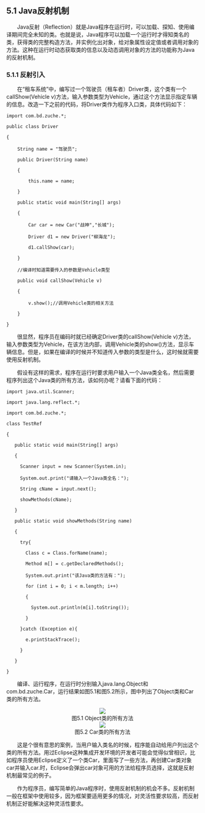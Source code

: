 ## 5.1  Java反射机制
 

&emsp;&emsp;Java反射（Reflection）就是Java程序在运行时，可以加载、探知、使用编译期间完全未知的类。也就是说，Java程序可以加载一个运行时才得知类名的类，获得类的完整构造方法，并实例化出对象，给对象属性设定值或者调用对象的方法。这种在运行时动态获取类的信息以及动态调用对象的方法的功能称为Java的反射机制。

### 5.1.1  反射引入  



&emsp;&emsp;在“租车系统”中，编写过一个驾驶员（租车者）Driver类，这个类有一个callShow(Vehicle v)方法，输入参数类型为Vehicle，通过这个方法显示指定车辆的信息。改造一下之前的代码，将Driver类作为程序入口类，具体代码如下：


```
import com.bd.zuche.*;

public class Driver 

{       

    String name = "驾驶员";

    public Driver(String name)

    {

        this.name = name;

    }

    public static void main(String[] args) 

    {

        Car car = new Car("战神","长城");

        Driver d1 = new Driver("柳海龙");

        d1.callShow(car);

    }

    //编译时知道需要传入的参数是Vehicle类型

    public void callShow(Vehicle v)

    {

        v.show();//调用Vehicle类的相关方法

    }

}
```


&emsp;&emsp;很显然，程序员在编码时就已经确定Driver类的callShow(Vehicle v)方法，输入参数类型为Vehicle，在该方法内部，调用Vehicle类的show()方法，显示车辆信息。但是，如果在编译的时候并不知道传入参数的类型是什么，这时候就需要使用反射机制。

&emsp;&emsp;假设有这样的需求，程序在运行时要求用户输入一个Java类全名，然后需要程序列出这个Java类的所有方法，该如何办呢？请看下面的代码：


```
import java.util.Scanner;

import java.lang.reflect.*; 

import com.bd.zuche.*;

class TestRef

{

   public static void main(String[] args) 

   {

     Scanner input = new Scanner(System.in);

     System.out.print("请输入一个Java类全名：");

     String cName = input.next();

     showMethods(cName);

   }

   public static void showMethods(String name)

   {

     try{

       Class c = Class.forName(name);

       Method m[] = c.getDeclaredMethods(); 

       System.out.print("该Java类的方法有：");

       for (int i = 0; i < m.length; i++)

       {

         System.out.println(m[i].toString()); 

       }

     }catch (Exception e){

       e.printStackTrace();

     }

   }

}
```


&emsp;&emsp;编译、运行程序，在运行时分别输入java.lang.Object和com.bd.zuche.Car，运行结果如图5.1和图5.2所示，图中列出了Object类和Car类的所有方法。



<center><img src="https://labfile.oss.aliyuncs.com/library/textbook-java2/img/d5z/tu5.1.png" /></center>  
<center>图5.1  Object类的所有方法</center>  





<center><img src="https://labfile.oss.aliyuncs.com/library/textbook-java2/img/d5z/tu5.2.png" /></center>  
<center>图5.2  Car类的所有方法</center>  



&emsp;&emsp;这是个很有意思的案例，当用户输入类名的时候，程序能自动给用户列出这个类的所有方法。用过Eclipse这种集成开发环境的开发者可能会觉得似曾相识，比如程序员使用Eclipse定义了一个类Car，里面写了一些方法，再创建Car类对象car并输入car.时，Eclipse会弹出car对象可用的方法给程序员选择，这就是反射机制最常见的例子。

&emsp;&emsp;作为程序员，编写简单的Java程序时，使用反射机制的机会不多。反射机制一般在框架中使用较多，因为框架要适用更多的情况，对灵活性要求较高，而反射机制正好能解决这种灵活性要求。

 

